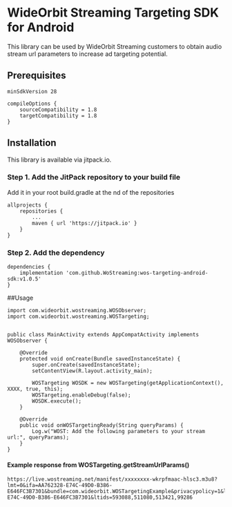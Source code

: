 # WideOrbit Streaming Targeting SDK for Android

This library can be used by WideOrbit Streaming customers to obtain audio stream url parameters to increase ad targeting potential.

## Prerequisites

    minSdkVersion 28

    compileOptions {
        sourceCompatibility = 1.8
        targetCompatibility = 1.8
    }

## Installation

This library is available via jitpack.io.

### Step 1. Add the JitPack repository to your build file

Add it in your root build.gradle at the nd of the repositories

    allprojects {
        repositories {
            ...
            maven { url 'https://jitpack.io' }
        }
    }

### Step 2. Add the dependency


    dependencies {
        implementation 'com.github.WoStreaming:wos-targeting-android-sdk:v1.0.5'
    }

##Usage

    import com.wideorbit.wostreaming.WOSObserver;
    import com.wideorbit.wostreaming.WOSTargeting;


    public class MainActivity extends AppCompatActivity implements WOSObserver {

    	@Override
    	protected void onCreate(Bundle savedInstanceState) {
    		super.onCreate(savedInstanceState);
    		setContentView(R.layout.activity_main);

    		WOSTargeting WOSDK = new WOSTargeting(getApplicationContext(), XXXX, true, this);
    		WOSTargeting.enableDebug(false);
    		WOSDK.execute();
    	}

    	@Override
    	public void onWOSTargetingReady(String queryParams) {
    		Log.w("WOST: Add the following parameters to your stream url:", queryParams);
    	}
    }


#### Example response from WOSTargeting.getStreamUrlParams()
    https://live.wostreaming.net/manifest/xxxxxxxx-wkrpfmaac-hlsc3.m3u8?lmt=0&ifa=AA762328-E74C-49D0-B386-E646FC3B7301&bundle=com.wideorbit.WOSTargetingExample&privacypolicy=1&lptid=MAA762328-E74C-49D0-B386-E646FC3B7301&ltids=593088,511080,513421,99286
